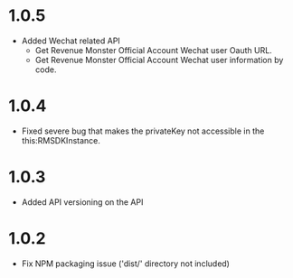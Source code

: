 1.0.5
=====
* Added Wechat related API
  * Get Revenue Monster Official Account Wechat user Oauth URL.
  * Get Revenue Monster Official Account Wechat user information by code.

1.0.4
=====
* Fixed severe bug that makes the privateKey not accessible in the this:RMSDKInstance.

1.0.3
=====
* Added API versioning on the API

1.0.2
=====
* Fix NPM packaging issue ('dist/' directory not included)
